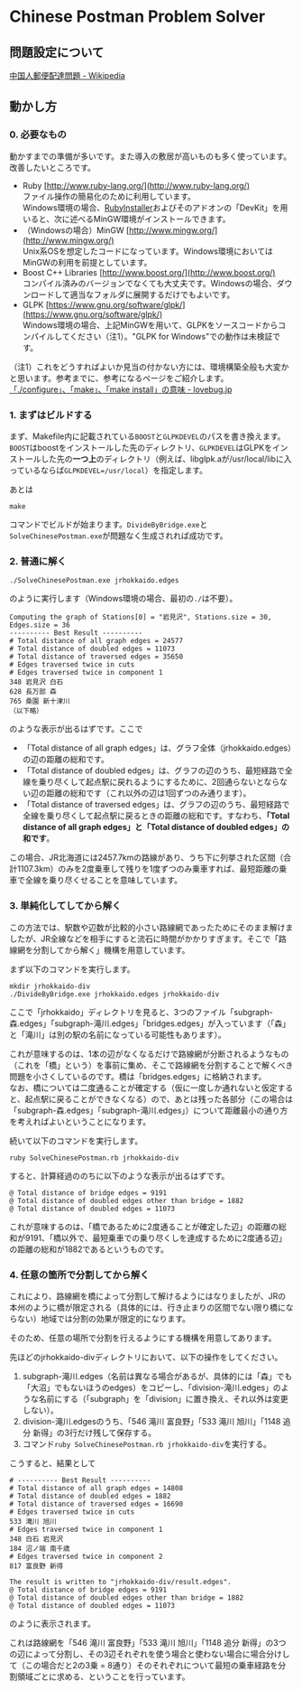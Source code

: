 # Chinese Postman Problem Solver

## 問題設定について

[中国人郵便配達問題 - Wikipedia](https://ja.wikipedia.org/wiki/%E4%B8%AD%E5%9B%BD%E4%BA%BA%E9%83%B5%E4%BE%BF%E9%85%8D%E9%81%94%E5%95%8F%E9%A1%8C)

## 動かし方

### 0. 必要なもの

動かすまでの準備が多いです。また導入の敷居が高いものも多く使っています。改善したいところです。

-   Ruby [http://www.ruby-lang.org/](http://www.ruby-lang.org/)  
    ファイル操作の簡易化のために利用しています。  
    Windows環境の場合、[RubyInstaller](http://rubyinstaller.org/)およびそのアドオンの「DevKit」を用いると、次に述べるMinGW環境がインストールできます。
-   （Windowsの場合）MinGW [http://www.mingw.org/](http://www.mingw.org/)  
    Unix系OSを想定したコードになっています。Windows環境においてはMinGWの利用を前提としています。
-   Boost C++ Libraries [http://www.boost.org/](http://www.boost.org/)  
    コンパイル済みのバージョンでなくても大丈夫です。Windowsの場合、ダウンロードして適当なフォルダに展開するだけでもよいです。
-   GLPK [https://www.gnu.org/software/glpk/](https://www.gnu.org/software/glpk/)  
    Windows環境の場合、上記MinGWを用いて、GLPKをソースコードからコンパイルしてください（注1）。"GLPK for Windows"での動作は未検証です。

（注1）これをどうすればよいか見当の付かない方には、環境構築全般も大変かと思います。参考までに、参考になるページをご紹介します。  
[「./configure」、「make」、「make install」の意味 - lovebug.jp](http://www.lovebug.jp/index.php?%E3%80%8C.%2Fconfigure%E3%80%8D%E3%80%81%E3%80%8Cmake%E3%80%8D%E3%80%81%E3%80%8Cmake%20install%E3%80%8D%E3%81%AE%E6%84%8F%E5%91%B3)

### 1. まずはビルドする

まず、Makefile内に記載されている`BOOST`と`GLPKDEVEL`のパスを書き換えます。`BOOST`はboostをインストールした先のディレクトリ、`GLPKDEVEL`はGLPKをインストールした先の**一つ上**のディレクトリ（例えば、libglpk.aが/usr/local/libに入っているならば`GLPKDEVEL=/usr/local`）を指定します。

あとは

    make

コマンドでビルドが始まります。`DivideByBridge.exe`と`SolveChinesePostman.exe`が問題なく生成されれば成功です。

### 2. 普通に解く

    ./SolveChinesePostman.exe jrhokkaido.edges

のように実行します（Windows環境の場合、最初の`./`は不要）。

    Computing the graph of Stations[0] = "岩見沢", Stations.size = 30, Edges.size = 36
    ---------- Best Result ----------
    # Total distance of all graph edges = 24577
    # Total distance of doubled edges = 11073
    # Total distance of traversed edges = 35650
    # Edges traversed twice in cuts
    # Edges traversed twice in component 1
    348 岩見沢 白石
    628 長万部 森
    765 桑園 新十津川
    （以下略）

のような表示が出るはずです。ここで

-   「Total distance of all graph edges」は、グラフ全体（jrhokkaido.edges）の辺の距離の総和です。
-   「Total distance of doubled edges」は、グラフの辺のうち、最短経路で全線を乗り尽くして起点駅に戻れるようにするために、2回通らないとならない辺の距離の総和です（これ以外の辺は1回ずつのみ通ります）。
-   「Total distance of traversed edges」は、グラフの辺のうち、最短経路で全線を乗り尽くして起点駅に戻るときの距離の総和です。すなわち、**「Total distance of all graph edges」と「Total distance of doubled edges」の和です**。

この場合、JR北海道には2457.7kmの路線があり、うち下に列挙された区間（合計1107.3km）のみを2度乗車して残りを1度ずつのみ乗車すれば、最短距離の乗車で全線を乗り尽くせることを意味しています。

### 3. 単純化してしてから解く

この方法では、駅数や辺数が比較的小さい路線網であったためにそのまま解けましたが、JR全線などを相手にすると流石に時間がかかりすぎます。そこで「路線網を分割してから解く」機構を用意しています。

まず以下のコマンドを実行します。

    mkdir jrhokkaido-div
    ./DivideByBridge.exe jrhokkaido.edges jrhokkaido-div

ここで「jrhokkaido」ディレクトリを見ると、3つのファイル「subgraph-森.edges」「subgraph-滝川.edges」「bridges.edges」が入っています（「森」と「滝川」は別の駅の名前になっている可能性もあります）。

これが意味するのは、1本の辺がなくなるだけで路線網が分断されるようなもの（これを「橋」という）を事前に集め、そこで路線網を分割することで解くべき問題を小さくしているのです。橋は「bridges.edges」に格納されます。  
なお、橋については二度通ることが確定する（仮に一度しか通れないと仮定すると、起点駅に戻ることができなくなる）ので、あとは残った各部分（この場合は「subgraph-森.edges」「subgraph-滝川.edges」）について距離最小の通り方を考えればよいということになります。

続いて以下のコマンドを実行します。

    ruby SolveChinesePostman.rb jrhokkaido-div

すると、計算経過ののちに以下のような表示が出るはずです。

    @ Total distance of bridge edges = 9191
    @ Total distance of doubled edges other than bridge = 1882
    @ Total distance of doubled edges = 11073

これが意味するのは、「橋であるために2度通ることが確定した辺」の距離の総和が9191、「橋以外で、最短乗車での乗り尽くしを達成するために2度通る辺」の距離の総和が1882であるというものです。

### 4. 任意の箇所で分割してから解く

これにより、路線網を橋によって分割して解けるようにはなりましたが、JRの本州のように橋が限定される（具体的には、行き止まりの区間でない限り橋にならない）地域では分割の効果が限定的になります。

そのため、任意の場所で分割を行えるようにする機構を用意してあります。

先ほどのjrhokkaido-divディレクトリにおいて、以下の操作をしてください。

1.  subgraph-滝川.edges（名前は異なる場合があるが、具体的には「森」でも「大沼」でもないほうのedges）をコピーし、「division-滝川.edges」のような名前にする（「subgraph」を「division」に置き換え、それ以外は変更しない）。
2.  division-滝川.edgesのうち、「546 滝川 富良野」「533 滝川 旭川」「1148 追分 新得」の3行だけ残して保存する。
3.  コマンド`ruby SolveChinesePostman.rb jrhokkaido-div`を実行する。

こうすると、結果として

    # ---------- Best Result ----------
    # Total distance of all graph edges = 14808
    # Total distance of doubled edges = 1882
    # Total distance of traversed edges = 16690
    # Edges traversed twice in cuts
    533 滝川 旭川
    # Edges traversed twice in component 1
    348 白石 岩見沢
    184 沼ノ端 南千歳
    # Edges traversed twice in component 2
    817 富良野 新得
    
    The result is written to "jrhokkaido-div/result.edges".
    @ Total distance of bridge edges = 9191
    @ Total distance of doubled edges other than bridge = 1882
    @ Total distance of doubled edges = 11073

のように表示されます。

これは路線網を「546 滝川 富良野」「533 滝川 旭川」「1148 追分 新得」の3つの辺によって分割し、その3辺それぞれを使う場合と使わない場合に場合分けして（この場合だと2の3乗 = 8通り）そのそれぞれについて最短の乗車経路を分割領域ごとに求める、ということを行っています。